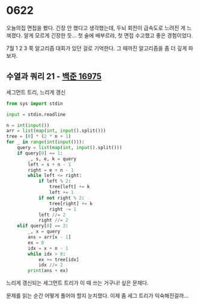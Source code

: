 # 0622

오늘의집 면접을 봤다. 긴장 안 했다고 생각했는데, 두뇌 회전이 급속도로 느려진 게 느껴졌다. 알게 모르게 긴장한 듯... 첫 술에 배부르랴, 첫 면접 수고했고 좋은 경험이었다.

7월 1 2 3 쭉 알고리즘 대회가 있던 걸로 기억한다. 그 때까진 알고리즘을 좀 더 깊게 파보자.



## 수열과 쿼리 21 - [백준 16975](https://www.acmicpc.net/problem/16975)

세그먼트 트리, 느리게 갱신

```python
from sys import stdin

input = stdin.readline

n = int(input())
arr = list(map(int, input().split()))
tree = [0] * (2 * n + 1)
for _ in range(int(input())):
    query = list(map(int, input().split()))
    if query[0] == 1:
        _, s, e, k = query
        left = s + n - 1
        right = e + n - 1
        while left <= right:
            if left % 2:
                tree[left] += k
                left += 1
            if not right % 2:
                tree[right] += k
                right -= 1
            left //= 2
            right //= 2
    elif query[0] == 2:
        _, x = query
        ans = arr[x - 1]
        ex = 0
        idx = x + n - 1
        while idx > 0:
            ex += tree[idx]
            idx //= 2
        print(ans + ex)
```

느리게 갱신되는 세그먼트 트리가 이 때 쓰는 거구나! 싶은 문제다.

문제를 읽는 순간 어떻게 풀어야 할지 눈치챘다. 이제 좀 세그 트리가 익숙해진걸까...